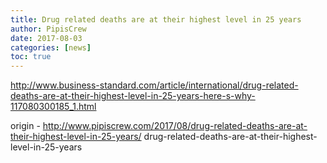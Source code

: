 ```yaml
---
title: Drug related deaths are at their highest level in 25 years
author: PipisCrew
date: 2017-08-03
categories: [news]
toc: true
---
```


http://www.business-standard.com/article/international/drug-related-deaths-are-at-their-highest-level-in-25-years-here-s-why-117080300185_1.html

origin - http://www.pipiscrew.com/2017/08/drug-related-deaths-are-at-their-highest-level-in-25-years/ drug-related-deaths-are-at-their-highest-level-in-25-years